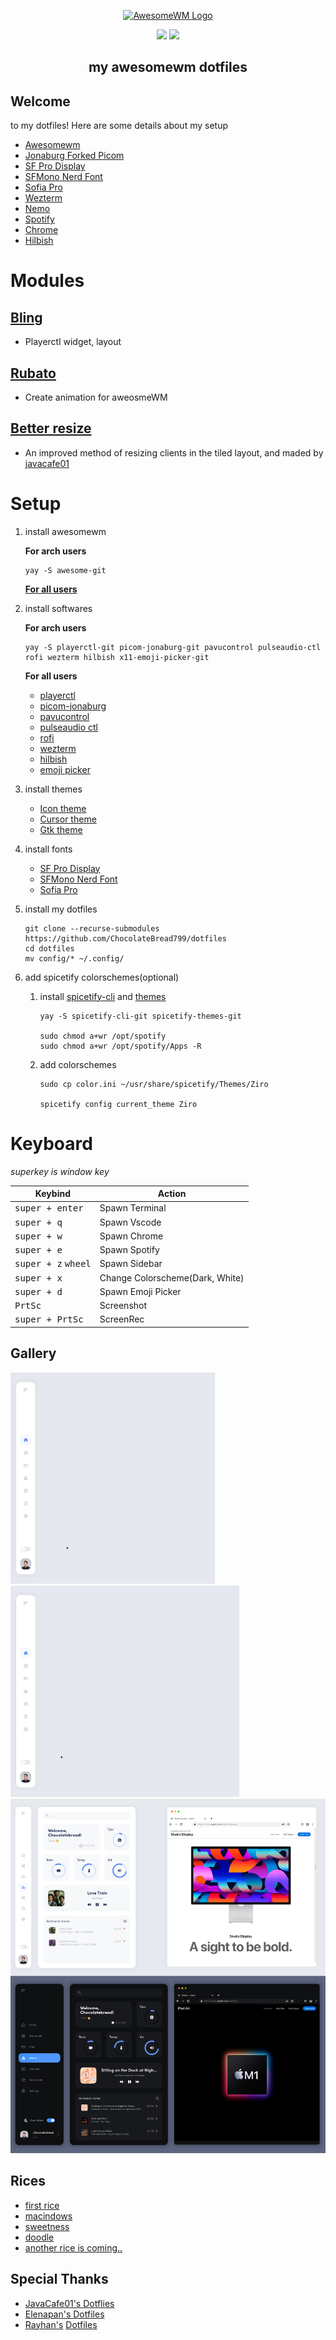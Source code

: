 <div align=center>

<a href="https://awesomewm.org/"><img alt="AwesomeWM Logo" height="160" src="https://upload.wikimedia.org/wikipedia/commons/0/07/Awesome_logo.svg"></a>

<div align="center">
    <img src ="https://img.shields.io/badge/Awesomewm-6c5d87.svg?&style=for-the-badge&logo=Lua&logoColor=white"/>
    <img src ="https://img.shields.io/badge/ArchLinux-4ba383.svg?&style=for-the-badge&logo=Arch Linux&logoColor=white"/>
</div>

</div>

<h2 align="center" style="font-weight: bold"> my awesomewm dotfiles </h2>

## __Welcome__
 to my dotfiles!
Here are some details about my setup

- [Awesomewm](https://awesomewm.org/)
- [Jonaburg Forked Picom](https://github.com/jonaburg/picom)
- [SF Pro Display](https://github.com/sahibjotsaggu/San-Francisco-Pro-Fonts)
- [SFMono Nerd Font](https://github.com/epk/SF-Mono-Nerd-Font)
- [Sofia Pro](https://fonts.adobe.com/fonts/sofia#fonts-section)
- [Wezterm](https://github.com/wez/wezterm)
- [Nemo](https://github.com/linuxmint/nemo)
- [Spotify](https://aur.archlinux.org/packages/spotify)
- [Chrome](https://aur.archlinux.org/packages/google-chrome)
- [Hilbish](https://github.com/Rosettea/Hilbish)

# Modules

## [Bling](https://blingcorp.github.io/bling/)
- Playerctl widget, layout 
## [Rubato](https://github.com/andOrlando/rubato)
- Create animation for aweosmeWM
## [Better resize](https://github.com/JavaCafe01/dotfiles/blob/master/config/awesome/module/better-resize.lua)
- An improved method of resizing clients in the tiled layout, and maded
by [javacafe01](https://github.com/JavaCafe01)

# Setup
1. install awesomewm

    **For arch users**
    ``` shell
    yay -S awesome-git
    ```
    **[For all users](https://github.com/awesomeWM/awesome/#building-and-installation)**

2. install softwares

    **For arch users**
    ```shell
    yay -S playerctl-git picom-jonaburg-git pavucontrol pulseaudio-ctl rofi wezterm hilbish x11-emoji-picker-git
    ```
    **For all users**
    - [playerctl](https://github.com/altdesktop/playerctl)
    - [picom-jonaburg](https://github.com/jonaburg/picom)
    - [pavucontrol](https://github.com/pulseaudio/pavucontrol)
    - [pulseaudio ctl](https://github.com/pulseaudio/pavucontrol)
    - [rofi](https://github.com/davatorium/rofi)
    - [wezterm](https://github.com/wez/wezterm)
    - [hilbish](https://github.com/Rosettea/Hilbish)
    - [emoji picker](https://github.com/GaZaTu/x11-emoji-picker)

3. install themes

    - [Icon theme](https://github.com/zayronxio/Mkos-Big-Sur)
    - [Cursor theme](https://github.com/varlesh/volantes-cursors)
    - [Gtk theme](https://github.com/vinceliuice/WhiteSur-gtk-theme)

4. install fonts

    - [SF Pro Display](https://github.com/sahibjotsaggu/San-Francisco-Pro-Fonts)
    - [SFMono Nerd Font](https://github.com/epk/SF-Mono-Nerd-Font)
    - [Sofia Pro](https://fonts.adobe.com/fonts/sofia#fonts-section)

5. install my dotfiles
    ```shell
    git clone --recurse-submodules https://github.com/ChocolateBread799/dotfiles
    cd dotfiles
    mv config/* ~/.config/
    ```

6. add spicetify colorschemes(optional)
    1. install [spicetify-cli](https://github.com/spicetify/spicetify-cli) and [themes](https://github.com/spicetify/spicetify-themes)
        ```shell
        yay -S spicetify-cli-git spicetify-themes-git

        sudo chmod a+wr /opt/spotify
        sudo chmod a+wr /opt/spotify/Apps -R    
        ```
    2. add colorschemes
        ```shell
        sudo cp color.ini ~/usr/share/spicetify/Themes/Ziro

        spicetify config current_theme Ziro
        ```

# Keyboard

_superkey is window key_

| Keybind | Action |
| --- | --- |
| <kbd>super + enter</kbd> | Spawn Terminal | 
| <kbd>super + q</kbd> | Spawn Vscode 
| <kbd>super + w</kbd> | Spawn Chrome |
| <kbd>super + e</kbd> | Spawn Spotify |
| <kbd>super + z</kbd> <kbd>wheel</kbd> | Spawn Sidebar |
| <kbd>super + x</kbd> | Change Colorscheme(Dark, White) |
| <kbd>super + d</kbd> | Spawn Emoji Picker |
| <kbd>PrtSc</kbd> | Screenshot |
| <kbd>super + PrtSc</kbd> | ScreenRec |


## Gallery

![demo1](./assets/demo1.gif)
![demo2](./assets/demo2.gif)
![workspace](./assets/workspace.jpg)

## Rices

- [first rice](https://github.com/ChocolateBread799/dotfiles/tree/1e9beb02c420bdff45d0f5e2a774e469d11c3885)
- [macindows](https://github.com/ChocolateBread799/dotfiles/tree/099a9a63fa4d3a105ed1e3254d31ca3264c413d7)
- [sweetness](https://github.com/ChocolateBread799/dotfiles/tree/a5cffc6580dc99e48c25958d51546642f0fe32d8)
- [doodle](https://github.com/ChocolateBread799/dotfiles/tree/5017bcf594ca02519a53e33e9ca76e6d5677034b)
- [another rice is coming..](https://www.youtube.com/watch?v=Tx5nF3Gay0A&ab_channel=ispoal)

## Special Thanks
- [JavaCafe01's Dotflies](https://github.com/JavaCafe01/dotfiles)
- [Elenapan's Dotfiles](https://github.com/elenapan/dotfiles)
- [Rayhan's](https://github.com/rxyhn) [Dotfiles](https://github.com/rxyhn/AwesomeWM-Dotfiles)
